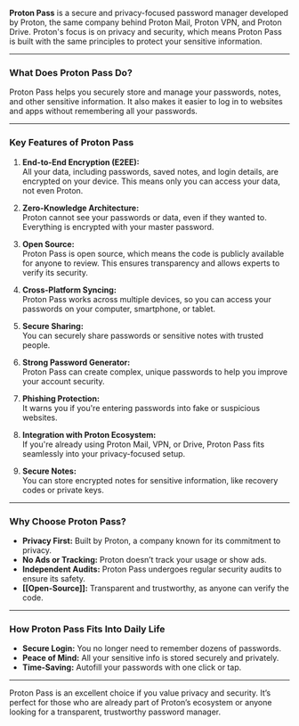 **Proton Pass** is a secure and privacy-focused password manager developed by Proton, the same company behind Proton Mail, Proton VPN, and Proton Drive. Proton's focus is on privacy and security, which means Proton Pass is built with the same principles to protect your sensitive information.

---

### **What Does Proton Pass Do?**

Proton Pass helps you securely store and manage your passwords, notes, and other sensitive information. It also makes it easier to log in to websites and apps without remembering all your passwords.

---

### **Key Features of Proton Pass**

1. **End-to-End Encryption (E2EE):**  
    All your data, including passwords, saved notes, and login details, are encrypted on your device. This means only you can access your data, not even Proton.
    
2. **Zero-Knowledge Architecture:**  
    Proton cannot see your passwords or data, even if they wanted to. Everything is encrypted with your master password.
    
3. **Open Source:**  
    Proton Pass is open source, which means the code is publicly available for anyone to review. This ensures transparency and allows experts to verify its security.
    
4. **Cross-Platform Syncing:**  
    Proton Pass works across multiple devices, so you can access your passwords on your computer, smartphone, or tablet.
    
5. **Secure Sharing:**  
    You can securely share passwords or sensitive notes with trusted people.
    
6. **Strong Password Generator:**  
    Proton Pass can create complex, unique passwords to help you improve your account security.
    
7. **Phishing Protection:**  
    It warns you if you're entering passwords into fake or suspicious websites.
    
8. **Integration with Proton Ecosystem:**  
    If you're already using Proton Mail, VPN, or Drive, Proton Pass fits seamlessly into your privacy-focused setup.
    
9. **Secure Notes:**  
    You can store encrypted notes for sensitive information, like recovery codes or private keys.
    

---

### **Why Choose Proton Pass?**

- **Privacy First:** Built by Proton, a company known for its commitment to privacy.
- **No Ads or Tracking:** Proton doesn’t track your usage or show ads.
- **Independent Audits:** Proton Pass undergoes regular security audits to ensure its safety.
- **[[Open-Source]]:** Transparent and trustworthy, as anyone can verify the code.


---

### **How Proton Pass Fits Into Daily Life**

- **Secure Login:** You no longer need to remember dozens of passwords.
- **Peace of Mind:** All your sensitive info is stored securely and privately.
- **Time-Saving:** Autofill your passwords with one click or tap.

---

Proton Pass is an excellent choice if you value privacy and security. It’s perfect for those who are already part of Proton’s ecosystem or anyone looking for a transparent, trustworthy password manager.